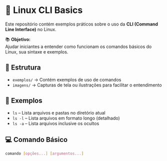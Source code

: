 # 🐧 Linux CLI Basics

Este repositório contém exemplos práticos sobre o uso da **CLI (Command Line Interface)** no Linux.

📚 **Objetivo:**  
Ajudar iniciantes a entender como funcionam os comandos básicos do Linux, sua sintaxe e exemplos.

## 📂 Estrutura

- `exemplos/` → Contém exemplos de uso de comandos
- `imagens/` → Capturas de tela ou ilustrações para facilitar o entendimento

## 🚀 Exemplos

- `ls` – Lista arquivos e pastas no diretório atual
- `ls -l` – Lista arquivos em formato longo (detalhado)
- `ls -a` – Lista arquivos inclusive os ocultos

## 💻 Comando Básico

```bash
comando [opções...] [argumentos...]
